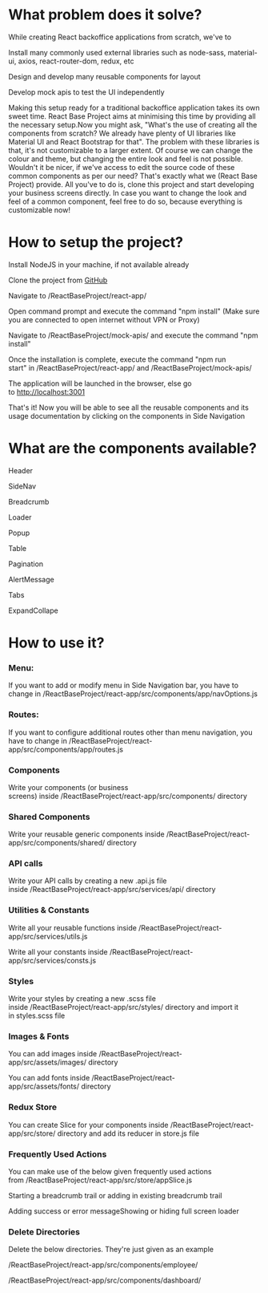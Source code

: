 # What problem does it solve?

While creating React backoffice applications from scratch, we've to

Install many commonly used external libraries such as node-sass, material-ui, axios, react-router-dom, redux, etc

Design and develop many reusable components for layout

Develop mock apis to test the UI independently

Making this setup ready for a traditional backoffice application takes its own sweet time. React Base Project aims at minimising this time by providing all the necessary setup.Now you might ask, "What's the use of creating all the components from scratch? We already have plenty of UI libraries like Material UI and React Bootstrap for that". The problem with these libraries is that, it's not customizable to a larger extent. Of course we can change the colour and theme, but changing the entire look and feel is not possible. Wouldn't it be nicer, if we've access to edit the source code of these common components as per our need? That's exactly what we (React Base Project) provide. All you've to do is, clone this project and start developing your business screens directly. In case you want to change the look and feel of a common component, feel free to do so, because everything is customizable now!


# How to setup the project?

Install NodeJS in your machine, if not available already

Clone the project from [GitHub](https://github.com/Mounish-Kumar/ReactBaseProject)

Navigate to /ReactBaseProject/react-app/

Open command prompt and execute the command "npm install" (Make sure you are connected to open internet without VPN or Proxy)

Navigate to /ReactBaseProject/mock-apis/ and execute the command "npm install"

Once the installation is complete, execute the command "npm run start" in /ReactBaseProject/react-app/ and /ReactBaseProject/mock-apis/

The application will be launched in the browser, else go to [http://localhost:3001](http://localhost:3001)

That's it! Now you will be able to see all the reusable components and its usage documentation by clicking on the components in Side Navigation


# What are the components available?

Header

SideNav

Breadcrumb

Loader

Popup

Table

Pagination

AlertMessage

Tabs

ExpandCollape


# How to use it?

### Menu:

If you want to add or modify menu in Side Navigation bar, you have to change in /ReactBaseProject/react-app/src/components/app/navOptions.js

### Routes:

If you want to configure additional routes other than menu navigation, you have to change in /ReactBaseProject/react-app/src/components/app/routes.js

### Components

Write your components (or business screens) inside /ReactBaseProject/react-app/src/components/ directory

### Shared Components

Write your reusable generic components inside /ReactBaseProject/react-app/src/components/shared/ directory

### API calls
Write your API calls by creating a new .api.js file inside /ReactBaseProject/react-app/src/services/api/ directory

### Utilities & Constants

Write all your reusable functions inside /ReactBaseProject/react-app/src/services/utils.js

Write all your constants inside /ReactBaseProject/react-app/src/services/consts.js

### Styles

Write your styles by creating a new .scss file inside /ReactBaseProject/react-app/src/styles/ directory and import it in styles.scss file

### Images & Fonts

You can add images inside /ReactBaseProject/react-app/src/assets/images/ directory

You can add fonts inside /ReactBaseProject/react-app/src/assets/fonts/ directory

### Redux Store

You can create Slice for your components inside /ReactBaseProject/react-app/src/store/ directory and add its reducer in store.js file

### Frequently Used Actions

You can make use of the below given frequently used actions from /ReactBaseProject/react-app/src/store/appSlice.js

Starting a breadcrumb trail or adding in existing breadcrumb trail

Adding success or error messageShowing or hiding full screen loader

### Delete Directories

Delete the below directories. They're just given as an example

/ReactBaseProject/react-app/src/components/employee/

/ReactBaseProject/react-app/src/components/dashboard/